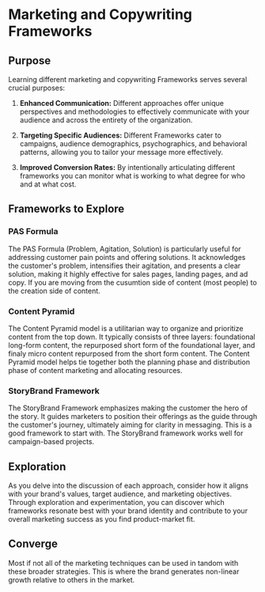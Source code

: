 # Marketing and Copywriting Frameworks


## Purpose 

Learning different marketing and copywriting Frameworks serves several crucial purposes:

1. **Enhanced Communication:** Different approaches offer unique perspectives and methodologies to effectively communicate with your audience and across the entirety of the organization.

2. **Targeting Specific Audiences:** Different Frameworks cater to campaigns, audience demographics, psychographics, and behavioral patterns, allowing you to tailor your message more effectively.

3. **Improved Conversion Rates:** By intentionally articulating different frameworks you can monitor what is working to what degree for who and at what cost.


## Frameworks to Explore

### PAS Formula

The PAS Formula (Problem, Agitation, Solution) is particularly useful for addressing customer pain points and offering solutions. It acknowledges the customer's problem, intensifies their agitation, and presents a clear solution, making it highly effective for sales pages, landing pages, and ad copy. If you are moving from the cusumtion side of content (most people) to the creation side of content. 

### Content Pyramid

The Content Pyramid model is a utilitarian way to organize and prioritize content from the top down. It typically consists of three layers: foundational long-form content, the repurposed short form of the foundational layer, and finaly micro content repurposed from the short form content. The Content Pyramid model helps tie together both the planning phase and distribution phase of content marketing and allocating resources.

### StoryBrand Framework

The StoryBrand Framework emphasizes making the customer the hero of the story. It guides marketers to position their offerings as the guide through the customer's journey, ultimately aiming for clarity in messaging. This is a good framework to start with. The StoryBrand framework works well for campaign-based projects. 

 

## Exploration

As you delve into the discussion of each approach, consider how it aligns with your brand's values, target audience, and marketing objectives. Through exploration and experimentation, you can discover which frameworks resonate best with your brand identity and contribute to your overall marketing success as you find product-market fit.


## Converge

Most if not all of the marketing techniques can be used in tandom with these broader strategies. This is where the brand generates non-linear growth relative to others in the market. 